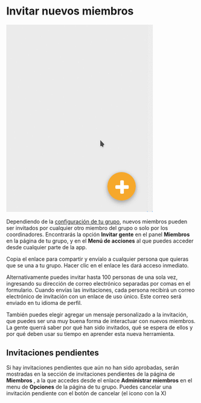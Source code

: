 # Invitar nuevos miembros

<img class="screenshot" alt="Action menu" src="action_menu.gif" />

Dependiendo de la [configuración de tu grupo](group_settings.html), nuevos miembros pueden ser invitados por cualquier otro miembro del grupo o solo por los coordinadores. Encontrarás la opción **Invitar gente** en el panel **Miembros** en la página de tu grupo, y en el **Menú de acciones** al que puedes acceder desde cualquier parte de la app.

Copia el enlace para compartir y envíalo a cualquier persona que quieras que se una a tu grupo. Hacer clic en el enlace les dará acceso inmediato. 

Alternativamente puedes invitar hasta 100 personas de una sola vez, ingresando su dirección de correo electrónico separadas por comas en el formulario. Cuando envías las invitaciones, cada persona recibirá un correo electrónico de invitación con un enlace de uso único. Este correo será enviado en tu idioma de perfil.

También puedes elegir agregar un mensaje personalizado a la invitación, que puedes ser una muy buena forma de interactuar con nuevos miembros. La gente querrá saber por qué han sido invitados, qué se espera de ellos y por qué deben usar su tiempo en aprender esta nueva herramienta.


## Invitaciones pendientes

Si hay invitaciones pendientes que aún no han sido aprobadas, serán mostradas en la sección de invitaciones pendientes de la página de **Miembros** , a la que accedes desde el enlace **Administrar miembros** en el menu de **Opciones** de la página de tu grupo. Puedes cancelar una invitación pendiente con el botón de cancelar (el icono con la X)
